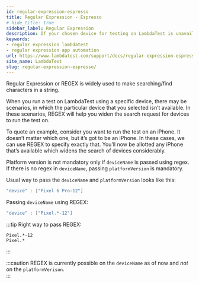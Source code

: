 ```yaml
---
id: regular-expression-espresso
title: Regular Expression - Espresso
# hide_title: true
sidebar_label: Regular Expression
description: If your chosen device for testing on LambdaTest is unavailable, use REGEX to broaden the search for alternative devices to run espresso test.
keywords:
- regular expression lambdatest
- regular expression app automation
url: https://www.lambdatest.com/support/docs/regular-expression-espresso/
site_name: LambdaTest
slug: regular-expression-espresso/
---
```


<script type="application/ld+json"
      dangerouslySetInnerHTML={{ __html: JSON.stringify({
       "@context": "https://schema.org",
        "@type": "BreadcrumbList",
        "itemListElement": [{
          "@type": "ListItem",
          "position": 1,
          "name": "Home",
          "item": "https://www.lambdatest.com"
        },{
          "@type": "ListItem",
          "position": 2,
          "name": "Support",
          "item": "https://www.lambdatest.com/support/docs/"
        },{
          "@type": "ListItem",
          "position": 3,
          "name": "App Automation: Regular Expression",
          "item": "https://www.lambdatest.com/support/docs/regular-expression-espresso/"
        }]
      })
    }}
></script>

Regular Expression or REGEX is widely used to make searching/find characters in a string.

When you run a test on LambdaTest using a specific device, there may be scenarios, in which the particular device that you selected isn’t available. In these scenarios, REGEX will help you widen the search request for devices to run the test on.

To quote an example, consider you want to run the test on an iPhone. It doesn’t matter which one, but it’s got to be an iPhone. In these cases, we can use REGEX to specify exactly that. You’ll now be allotted any iPhone that’s available which widens the search of devices considerably.

Platform version is not mandatory only if `deviceName` is passed using regex. If there is no regex in `deviceName`, passing `platformVersion` is mandatory.

Usual way to pass the `deviceName` and `platformVersion` looks like this: <br/>

```java
"device" : ["Pixel 6 Pro-12"]
```

Passing `deviceName` using REGEX:<br/>
```java
"device" : ["Pixel.*-12"]
```

:::tip Right way to pass REGEX:

``Pixel.*-12`` <br/>
``Pixel.*``

:::

:::caution
REGEX is currently possible on the `deviceName` as of now and *not* on the ``platformVerison``. <br/>
:::